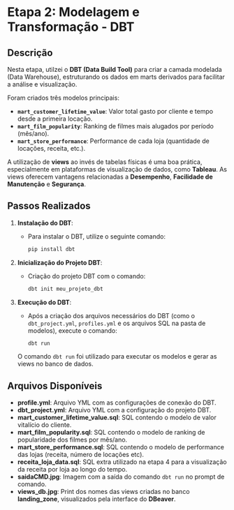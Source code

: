 # Etapa 2: Modelagem e Transformação - DBT

## Descrição

Nesta etapa, utilzei o **DBT (Data Build Tool)** para criar a camada modelada (Data Warehouse), estruturando os dados em marts derivados para facilitar a análise e visualização.

Foram criados três modelos principais:
- **`mart_customer_lifetime_value`**: Valor total gasto por cliente e tempo desde a primeira locação.
- **`mart_film_popularity`**: Ranking de filmes mais alugados por período (mês/ano).
- **`mart_store_performance`**: Performance de cada loja (quantidade de locações, receita, etc.).

A utilização de **views** ao invés de tabelas físicas é uma boa prática, especialmente em plataformas de visualização de dados, como **Tableau**. As views oferecem vantagens relacionadas a **Desempenho**, **Facilidade de Manutenção** e **Segurança**.

## Passos Realizados

1. **Instalação do DBT**:
   - Para instalar o DBT, utilize o seguinte comando:
     ```bash
     pip install dbt
     ```

2. **Inicialização do Projeto DBT**:
   - Criação do projeto DBT com o comando:
     ```bash
     dbt init meu_projeto_dbt
     ```

3. **Execução do DBT**:
   - Após a criação dos arquivos necessários do DBT (como o `dbt_project.yml`, `profiles.yml` e os arquivos SQL na pasta de modelos), execute o comando:
     ```bash
     dbt run
     ```

   O comando `dbt run` foi utilizado para executar os modelos e gerar as views no banco de dados.

## Arquivos Disponíveis

- **profile.yml**: Arquivo YML com as configurações de conexão do DBT.
- **dbt_project.yml**: Arquivo YML com a configuração do projeto DBT.
- **mart_customer_lifetime_value.sql**: SQL contendo o modelo de valor vitalício do cliente.
- **mart_film_popularity.sql**: SQL contendo o modelo de ranking de popularidade dos filmes por mês/ano.
- **mart_store_performance.sql**: SQL contendo o modelo de performance das lojas (receita, número de locações etc).
- **receita_loja_data.sql**: SQL extra utilizado na etapa 4 para a visualização da receita por loja ao longo do tempo.
- **saidaCMD.jpg**: Imagem com a saída do comando `dbt run` no prompt de comando.
- **views_db.jpg**: Print dos nomes das views criadas no banco **landing_zone**, visualizados pela interface do **DBeaver**.
